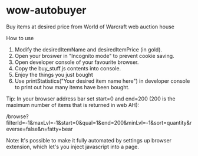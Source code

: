 # wow-autobuyer
Buy items at desired price from World of Warcraft web auction house

How to use

1. Modify the desiredItemName and desiredItemPrice (in gold).
2. Open your broswer in "Incognito mode" to prevent cookie saving.
3. Open developer console of your favourite browser.
4. Copy the buy_stuff.js contents into console.
5. Enjoy the things you just bought
6. Use printStatistics("Your desired item name here") in developer console to print out how many items have been bought.

Tip:
In your browser address bar set start=0 and end=200 (200 is the maximum number of items that is returned in web AH): 

/browse?filterId=-1&maxLvl=-1&start=0&qual=1&end=200&minLvl=-1&sort=quantity&reverse=false&n=fatty+bear

Note:
It's possible to make it fully automated by settings up browser extension, which let's you inject javascript into a page.
